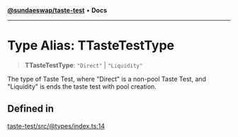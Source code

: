 [**@sundaeswap/taste-test**](../README.md) • **Docs**

***

# Type Alias: TTasteTestType

> **TTasteTestType**: `"Direct"` \| `"Liquidity"`

The type of Taste Test, where "Direct" is a non-pool Taste Test, and "Liquidity"
is ends the taste test with pool creation.

## Defined in

[taste-test/src/@types/index.ts:14](https://github.com/SundaeSwap-finance/sundae-sdk/blob/main/packages/taste-test/src/@types/index.ts#L14)
